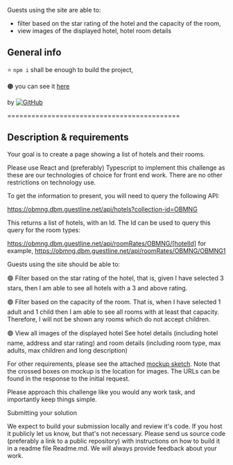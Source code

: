Guests using the site are able to:
- filter based on the star rating of the hotel and the capacity of the room,
- view images of the displayed hotel, hotel room details




## General info

:star: 
`npm i` 
shall be enough to build the project,

:orange_circle: you can see it [here](https://jg-guestline.netlify.app/)


by <a href="https://github.com/Joanna-Golofit">![GitHub](https://img.shields.io/badge/-Joanna--Golofit-05122A?style=flat&logo=github)</a> 

===========================================

## Description & requirements

Your goal is to create a page showing a list of hotels and their rooms.



Please use React and (preferably) Typescript to implement this challenge as these are our technologies of choice for front end work. There are no other restrictions on technology use.



To get the information to present, you will need to query the following API:

https://obmng.dbm.guestline.net/api/hotels?collection-id=OBMNG



This returns a list of hotels, with an Id. The Id can be used to query this query for the room types:


https://obmng.dbm.guestline.net/api/roomRates/OBMNG/[hotelId] for example, https://obmng.dbm.guestline.net/api/roomRates/OBMNG/OBMNG1



Guests using the site should be able to:



:green_circle: Filter based on the star rating of the hotel, that is, given I have selected 3 stars, then I am able to see all hotels with a 3 and above rating.

:green_circle: Filter based on the capacity of the room. That is, when I have selected 1 adult and 1 child then I am able to see all rooms with at least that capacity. Therefore, I will not be shown any rooms which do not accept children.

:green_circle: View all images of the displayed hotel
See hotel details (including hotel name, address and star rating) and room details (including room type, max adults, max children and long description)


For other requirements, please see the attached [mockup sketch](https://gxpservicesstagestorage.blob.core.windows.net/hotelpagecodetest/9SYKaPm4q85GqTZzno7AT3.png). Note that the crossed boxes on mockup is the location for images. The URLs can be found in the response to the initial request.



Please approach this challenge like you would any work task, and importantly keep things simple.



Submitting your solution



We expect to build your submission locally and review it's code. If you host it publicly let us know, but that's not necessary. Please send us source code (preferably a link to a public repository) with instructions on how to build it in a readme file Readme.md. We will always provide feedback about your work.


